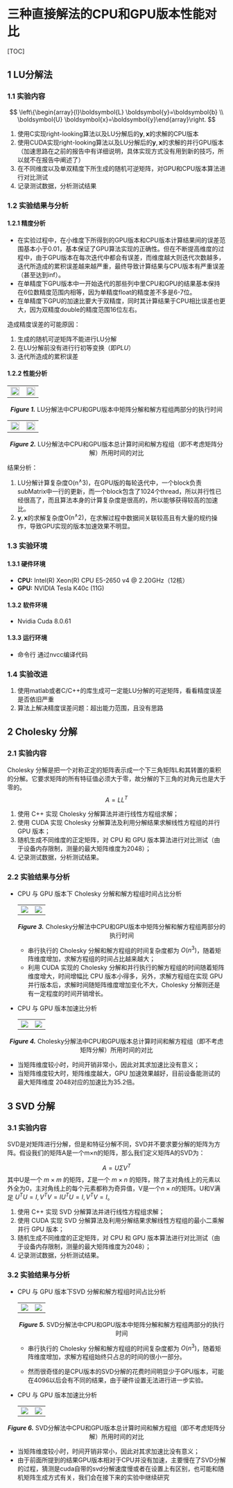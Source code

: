# 三种直接解法的CPU和GPU版本性能对比

[TOC]

## 1 LU分解法

### 1.1 实验内容

$$
\left\{\begin{array}{l}\boldsymbol{L} \boldsymbol{y}=\boldsymbol{b} \\ \boldsymbol{U} \boldsymbol{x}=\boldsymbol{y}\end{array}\right.
$$

1. 使用C实现right-looking算法以及LU分解后的$\boldsymbol{y},\boldsymbol{x}$的求解的CPU版本
2. 使用CUDA实现right-looking算法以及LU分解后的$\boldsymbol{y},\boldsymbol{x}$的求解的并行GPU版本（加速思路在之前的报告中有详细说明，具体实现方式没有用到新的技巧，所以就不在报告中阐述了）
3. 在不同维度以及单双精度下所生成的随机可逆矩阵，对GPU和CPU版本算法进行对比测试
4. 记录测试数据，分析测试结果

### 1.2 实验结果与分析

#### 1.2.1 精度分析

- 在实验过程中，在小维度下所得到的GPU版本和CPU版本计算结果间的误差范围基本小于0.01，基本保证了GPU算法实现的正确性。但在不断提高维度的过程中，由于GPU版本在每次迭代中都会有误差，而维度越大则迭代次数越多，迭代所造成的累积误差越来越严重，最终导致计算结果与CPU版本有严重误差（甚至达到inf）。
- 在单精度下GPU版本中一开始迭代的那些列中里CPU和GPU的结果基本保持在6位数精度范围内相等，因为单精度float的精度差不多是6-7位。
- 在单精度下GPU的加速比要大于双精度，同时其计算结果于CPU相比误差也更大，因为双精度double的精度范围16位左右。

造成精度误差的可能原因：

1. 生成的随机可逆矩阵不能进行LU分解
2. 在LU分解前没有进行行初等变换（即$PLU$）
3. 迭代所造成的累积误差

#### 1.2.2 性能分析

<table>
    <tr>
        <td><img src="assets/LU_CPU.png" width="100%"></td>
        <td><img src="assets/LU_GPU.png" width="100%"></td>
    </tr>
</table>

<p align="center">
    <span style="font-style: italic; font-weight: bold">Figure 1.</span> LU分解法中CPU和GPU版本中矩阵分解和解方程组两部分的执行时间
</p>

<table>
    <tr>
        <td><img src="assets/LU_total.png" width="100%"></td>
        <td><img src="assets/LU_solve.png" width="100%"></td>
    </tr>
</table>

<p align="center">
    <span style="font-style: italic; font-weight: bold">Figure 2.</span> LU分解法中CPU和GPU版本总计算时间和解方程组（即不考虑矩阵分解）所用时间的对比
</p>

结果分析：

1. LU分解计算复杂度$\mathrm{O}\left(\mathrm{n}^{\wedge} 3\right)$，在GPU版的每轮迭代中，一个block负责subMatrix中一行的更新，而一个block包含了1024个thread，所以并行性已经很高了，而且算法本身的计算复杂度是很高的，所以能够获得较高的加速比。
2. $\boldsymbol{y},\boldsymbol{x}$的求解复杂度$\mathrm{O}\left(\mathrm{n}^{\wedge} 2\right)$，在求解过程中数据间关联较高且有大量的规约操作，导致GPU实现的版本加速效果不明显。

### 1.3 实验环境

#### 1.3.1 硬件环境

- **CPU:** Intel(R) Xeon(R) CPU E5-2650 v4 @ 2.20GHz（12核）
- **GPU:** NVIDIA Tesla K40c (11G)

#### 1.3.2 软件环境

- Nvidia Cuda 8.0.61

#### 1.3.3 运行环境

- 命令行 通过nvcc编译代码

### 1.4 实验改进

1. 使用matlab或者C/C++的库生成可一定能LU分解的可逆矩阵，看看精度误差是否依旧严重
2. 算法上解决精度误差问题：超出能力范围，且没有思路

## 2 Cholesky 分解

### 2.1 实验内容

Cholesky 分解是把一个对称正定的矩阵表示成一个下三角矩阵L和其转置的乘积的分解。它要求矩阵的所有特征值必须大于零，故分解的下三角的对角元也是大于零的。
$$
A=LL^{T}
$$

1. 使用 C++ 实现 Cholesky 分解算法并进行线性方程组求解；
2. 使用 CUDA 实现 Cholesky 分解算法及利用分解结果求解线性方程组的并行 GPU 版本；
3. 随机生成不同维度的正定矩阵，对 CPU 和 GPU 版本算法进行对比测试（由于设备内存限制，测量的最大矩阵维度为2048）；
4. 记录测试数据，分析测试结果。

### 2.2 实验结果与分析

- CPU 与 GPU 版本下 Cholesky 分解和解方程组时间占比分析

  <table>
          <tr>
              <td>
                  <img src="assets/Cholesky_CPU.png"/>
              </td>
              <td>
                  <img src="assets/Cholesky_GPU.png">
              </td>
          </tr>
  </table>
  <p align="center">
      <span style="font-style: italic; font-weight: bold">Figure 3.</span> Cholesky分解法中CPU和GPU版本中矩阵分解和解方程组两部分的执行时间
  </p>


  - 串行执行的 Cholesky 分解和解方程组的时间复杂度都为 $O(n^{3})$，随着矩阵维度增加，求解方程组的时间占比越来越大；
  - 利用 CUDA 实现的 Cholesky 分解和并行执行的解方程组的时间随着矩阵维度增大，时间增幅比 CPU 版本小得多，另外，求解方程组在实现 GPU 并行版本后，求解时间随矩阵维度增加变化不大，Cholesky 分解则还是有一定程度的时间开销增长。

- CPU 与 GPU 版本加速比分析

  <table>
          <tr>
              <td>
                  <img src="assets/Cholesky_solve.png"/>
              </td>
              <td>
                  <img src="assets/Cholesky_total.png">
              </td>
          </tr>
  </table>
<p align="center">
      <span style="font-style: italic; font-weight: bold">Figure 4.</span> Cholesky分解法中CPU和GPU版本总计算时间和解方程组（即不考虑矩阵分解）所用时间的对比
  </p>
  
  
  - 当矩阵维度较小时，时间开销非常小，因此对其求加速比没有意义；
  - 当矩阵维度较大时，矩阵维度越大，GPU 加速效果越好，目前设备能测试的最大矩阵维度 2048对应的加速比为35.2倍。

## 3 SVD 分解

### 3.1 实验内容

SVD是对矩阵进行分解，但是和特征分解不同，SVD并不要求要分解的矩阵为方阵。假设我们的矩阵A是一个m×n的矩阵，那么我们定义矩阵A的SVD为：

$$
A=U \Sigma V^T
$$
其中U是一个 $m×m$ 的矩阵，$\Sigma$是一个 $m×n$ 的矩阵，除了主对角线上的元素以外全为0，主对角线上的每个元素都称为奇异值，V是一个$n×n$的矩阵。U和V满足 $U^TU=I,V^TV=IU^TU=I,V^TV=I$。



1. 使用 C++ 实现 SVD 分解算法并进行线性方程组求解；
2. 使用 CUDA 实现 SVD 分解算法及利用分解结果求解线性方程组的最小二乘解并行 GPU 版本；
3. 随机生成不同维度的正定矩阵，对 CPU 和 GPU 版本算法进行对比测试（由于设备内存限制，测量的最大矩阵维度为2048）；
4. 记录测试数据，分析测试结果。

### 3.2 实验结果与分析

- CPU 与 GPU 版本下SVD 分解和解方程组时间占比分析

  <table>
          <tr>
              <td>
                  <img src="assets/SVD_CPU.png"/>
              </td>
              <td>
                  <img src="assets/SVD_GPU.png">
              </td>
          </tr>
  </table>
  
  <p align="center">
      <span style="font-style: italic; font-weight: bold">Figure 5.</span> SVD分解法中CPU和GPU版本中矩阵分解和解方程组两部分的执行时间
  </p>


  - 串行执行的 Cholesky 分解和解方程组的时间复杂度都为 $O(n^{3})$，随着矩阵维度增加，求解方程组始终只占总的时间的很小一部分。

  - 然而很奇怪的是CPU版本的SVD分解的花费时间明显少于GPU版本，可能在4096以后会有不同的结果，由于硬件设置无法进行进一步实验。

- CPU 与 GPU 版本加速比分析

  <table>
          <tr>
              <td>
                  <img src="assets/SVD_solve.png"/>
              </td>
              <td>
                  <img src="assets/SVD_total.png">
              </td>
          </tr>
  </table>
<p align="center">
      <span style="font-style: italic; font-weight: bold">Figure 6.</span> SVD分解法中CPU和GPU版本总计算时间和解方程组（即不考虑矩阵分解）所用时间的对比
  </p>
  
  - 当矩阵维度较小时，时间开销非常小，因此对其求加速比没有意义；
  - 由于前面所提到的结果GPU版本相对于CPU并没有加速，主要慢在了SVD分解的过程，猜测是cuda自带的svd分解速度慢或者在设置上有区别，也可能和随机矩阵生成方式有关，我们会在接下来的实验中继续研究

